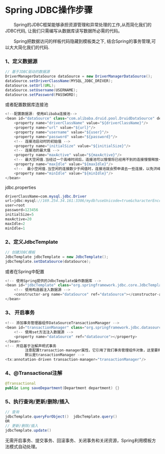 # Spring JDBC操作步骤
&emsp;&emsp;Spring的JDBC框架能够承担资源管理和异常处理的工作,从而简化我们的JDBC代码, 让我们只需编写从数据库读写数据所必需的代码。
<br>

&emsp;&emsp;Spring把数据访问的样板代码隐藏到模板类之下,
结合Spring的事务管理,可以大大简化我们的代码.
### 1、定义数据源
``` java
// 基于JDBC驱动的数据源
DriverManagerDataSource dataSource = new DriverManagerDataSource();
dataSource.setDriverClassName(MYSQL_JDBC_DRIVER);
dataSource.setUrl(URL);
dataSource.setUsername(USERNAME);
dataSource.setPassword(PASSWORD);
```

或者配置数据库连接池

``` java
<!--配置数据源: 使用Alibaba连接池-->
<bean id="dataSource" class="com.alibaba.druid.pool.DruidDataSource" destroy-method="close">
    <property name="driverClassName" value="${driverClassName}"/>
    <property name="url" value="${url}"/>
    <property name="username" value="${user}"/>
    <property name="password" value="${password}"/>
    <!-- 连接池启动时的初始值 -->
    <property name="initialSize" value="${initialSize}"/>
    <!-- 连接池的最大值 -->
    <property name="maxActive" value="${maxActive}"/>
    <!-- 最大空闲值.当经过一个高峰时间后，连接池可以慢慢将已经用不到的连接慢慢释放一部分，一直减少到maxIdle为止 -->
    <property name="maxIdle" value="${maxIdle}"/>
    <!--  最小空闲值.当空闲的连接数少于阀值时，连接池就会预申请去一些连接，以免洪峰来时来不及申请 -->
    <property name="minIdle" value="${minIdle}"/>
</bean>
```
jdbc.properties
``` java
driverClassName=com.mysql.jdbc.Driver
url=jdbc:mysql://169.254.34.161:3306/mydb?useUnicode=true&characterEncoding=UTF-8
user=root
password=123456
initialSize=5
maxActive=20
maxIdle=2
minIdle=1

```

### 2、定义JdbcTemplate
``` java
// 创建JDBC模板
JdbcTemplate jdbcTemplate = new JdbcTemplate();
jdbcTemplate.setDataSource(dataSource);
```

或者在Spring中配置

``` java
<!-- 使用Spring提供的JdbcTemplate操作数据库 -->
<bean id="jdbcTemplate" class="org.springframework.jdbc.core.JdbcTemplate">
    <!-- 使用构造器注入数据源 -->
    <constructor-arg name="dataSource" ref="dataSource"></constructor-arg>
</bean>
```

### 3、 开启事务
``` java
<!-- 添加事务管理器组件DataSourceTransactionManager -->
<bean id="transactionManager" class="org.springframework.jdbc.datasource.DataSourceTransactionManager">
    <!-- 使用set方法注入数据源 -->
    <property name="dataSource" ref="dataSource"></property>
</bean>
<!-- 开启基于注解声明式事务
         注意配置transaction-manager属性，它引用了我们事务管理组件对象，这里要和事务管理器组件id一致
         默认是transactionManager -->
<tx:annotation-driven transaction-manager="transactionManager"/>
```

### 4、@Transactional注解
``` java
@Transactional
public Long saveDepartment(Department department) {}
```

### 5、执行查询/更新/删除/插入
``` java
// 查询
jdbcTemplate.queryForObject()  jdbcTemplate.query()
OR
// 更新/删除/插入
jdbcTemplate.update()
```

无需开启事务、提交事务、回滚事务、关闭事务和关闭资源，Spring利用模板方法模式自动处理。

